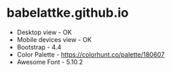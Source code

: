 # babelattke.github.io

- Desktop view - OK
- Mobile devices view - OK
- Bootstrap - 4.4
- Color Palette - https://colorhunt.co/palette/180607
- Awesome Font - 5.10.2

